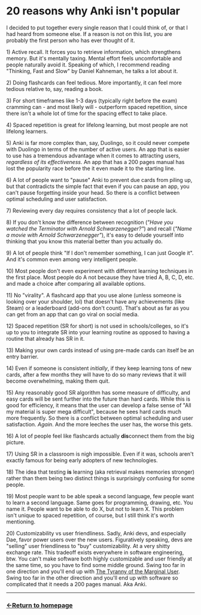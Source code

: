 # 20 reasons why Anki isn't popular

I decided to put together every single reason that I could think of, or that I had heard from someone else. If a reason is not on this list, you are probably the first person who has ever thought of it.

1​)​ Active recall. It forces you to retrieve information, which strengthens memory. But it's mentally taxing. Mental effort feels uncomfortable and people naturally avoid it. Speaking of which, I recommend reading "Thinking, Fast and Slow" by Daniel Kahneman, he talks a lot about it.

2)​ Doing flashcards can feel tedious. More importantly, it can feel more tedious relative to, say, reading a book.

3)​ For short timeframes like 1-3 days (typically right before the exam) cramming can - and most likely will - outperform spaced repetition, since there isn't a whole lot of time for the spacing effect to take place.

4)​ Spaced repetition is great for lifelong learning, but most people are not lifelong learners.

5)​ Anki is far more complex than, say, Duolingo, so it could never compete with Duolingo in terms of the number of active users. An app that is easier to use has a tremendous advantage when it comes to attracting users, *regardless of its effectiveness*. An app that has a 200 pages manual has lost the popularity race before the it even made it to the starting line.

6)​ A lot of people want to "pause" Anki to prevent due cards from piling up, but that contradicts the simple fact that even if you can pause an app, you can't pause forgetting inside your head. So there is a conflict between optimal scheduling and user satisfaction.

7)​ Reviewing every day requires consistency that a lot of people lack.

8)​ If you don't know the difference between recognition (*"Have you watched the Terminator with Arnold Schwarzenegger?"*) and recall (*"Name a movie with Arnold Schwarzenegger"*), it's easy to delude yourself into thinking that you know this material better than you actually do.

9)​ A lot of people think "If I don't remember something, I can just Google it". And it's common even among very intelligent people.

10)​ Most people don't even experiment with different learning techniques in the first place. Most people do A not because they have tried A, B, C, D, etc. and made a choice after comparing all available options.

11)​ No "virality". A flashcard app that you use alone (unless someone is looking over your shoulder, lol) that doesn't have any achievements (like Steam) or a leaderboard (add-ons don't count). That's about as far as you can get from an app that can go viral on social media.

12)​ Spaced repetition (SR for short) is not used in schools/colleges, so it's up to you to integrate SR into your learning routine as opposed to having a routine that already has SR in it.

13)​ Making your own cards instead of using pre-made cards can itself be an entry barrier.

14)​ Even if someone is consistent *initially*, if they keep learning tons of new cards, after a few months they will have to do so many reviews that it will become overwhelming, making them quit.

15)​ Any reasonably good SR algorithm has some measure of difficulty, and easy cards will be sent further into the future than hard cards. While this is good for efficiency, it means that the user can develop a false sense of "All my material is super mega difficult", because he sees hard cards much more frequently. So there is a conflict between optimal scheduling and user satisfaction. *Again*. And the more leeches the user has, the worse this gets.

16)​ A lot of people feel like flashcards actually **dis**connect them from the big picture.

17)​ Using SR in a classroom is nigh impossible. Even if it was, schools aren't exactly famous for being early adopters of new technologies.

18)​ The idea that testing **is** learning (aka retrieval makes memories stronger) rather than them being two distinct things is surprisingly confusing for some people.

19)​ Most people want to be able speak a second language, few people want to learn a second language. Same goes for programming, drawing, etc. You name it. People want to be able to do X, but not to learn X. This problem isn't unique to spaced repetition, of course, but I still think it's worth mentioning.

20)​ Customizability vs user friendliness. Sadly, Anki devs, and especially Dae, favor power users over the new users. Figuratively speaking, devs are "selling" user friendliness to "buy" customizability. At a very shitty exchange rate. This tradeoff exists everywhere in software engineering, btw. You can't make software both highly customizable and user friendly at the same time, so you have to find some middle ground. Swing too far in one direction and you'll end up with [The Tyranny of the Marginal User](https://nothinghuman.substack.com/p/the-tyranny-of-the-marginal-user). Swing too far in the other direction and you'll end up with software so complicated that it needs a 200 pages manual. Aka Anki.


___
### [←Return to homepage](https://expertium.github.io/)
